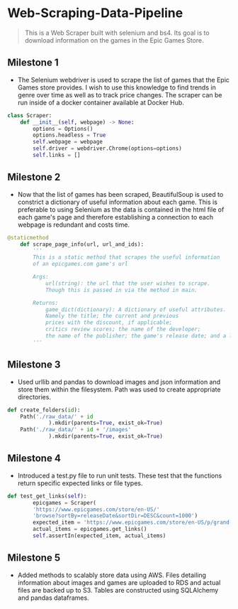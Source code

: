 # Web-Scraping-Data-Pipeline

> This is a Web Scraper built with selenium and bs4. Its goal is to download information on the games in the Epic Games Store.  

## Milestone 1

- The Selenium webdriver is used to scrape the list of games that the Epic Games store provides. I wish to use this knowledge to find trends in genre over time as well as to track price changes. The scraper can be run inside of a docker container available at Docker Hub.

```python
class Scraper:
    def __init__(self, webpage) -> None:
        options = Options()
        options.headless = True
        self.webpage = webpage
        self.driver = webdriver.Chrome(options=options)
        self.links = []
```

## Milestone 2

- Now that the list of games has been scraped, BeautifulSoup is used to constrict a dictionary of useful information about each game. This is preferable to using Selenium as the data is contained in the html file of each game's page and therefore establishing a connection to each webpage is redundant and costs time. 

```python
@staticmethod
    def scrape_page_info(url, url_and_ids):
        '''
        This is a static method that scrapes the useful information 
        of an epicgames.com game's url

        Args: 
            url(string): the url that the user wishes to scrape.
            Though this is passed in via the method in main.

        Returns: 
            game_dict(dictionary): A dictionary of useful attributes.
            Namely the title; the current and previous
            prices with the discount, if applicable;
            critics review scores; the name of the developer;
            the name of the publisher; the game's release date; and a list of photo urls
        '''
```

## Milestone 3

- Used urllib and pandas to download images and json information and store them within the filesystem. Path was used to create appropriate directories.

```python
def create_folders(id):
    Path('./raw_data/' + id
             ).mkdir(parents=True, exist_ok=True)
    Path('./raw_data/' + id + '/images'
             ).mkdir(parents=True, exist_ok=True)
```

## Milestone 4

- Introduced a test.py file to run unit tests. These test that the functions return specific expected links or file types.

```python
def test_get_links(self):
        epicgames = Scraper(
        'https://www.epicgames.com/store/en-US/'
        'browse?sortBy=releaseDate&sortDir=DESC&count=1000')
        expected_item = 'https://www.epicgames.com/store/en-US/p/grand-theft-auto-v'
        actual_items = epicgames.get_links()
        self.assertIn(expected_item, actual_items)
```

## Milestone 5 

- Added methods to scalably store data using AWS. Files detailing information about images and games are uploaded to RDS and actual files are backed up to S3. Tables are constructed using SQLAlchemy and pandas dataframes. 